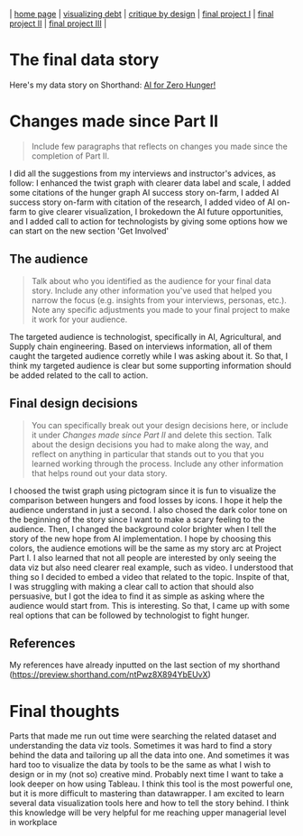 | [home page](https://asuyanto.github.io/tswd-portfolio/) | [visualizing debt](visualizing-government-debt) | [critique by design](critique-by-design) | [final project I](final-project-part-one) | [final project II](final-project-part-two) | [final project III](final-project-part-three) |

# The final data story

Here's my data story on Shorthand:
[AI for Zero Hunger!](https://preview.shorthand.com/ntPwz8X894YbEUvX)

# Changes made since Part II
> Include few paragraphs that reflects on changes you made since the completion of Part II. 

I did all the suggestions from my interviews and instructor's advices, as follow:
I enhanced the twist graph with clearer data label and scale, 
I added some citations of the hunger graph AI success story on-farm, 
I added AI success story on-farm with citation of the research, 
I added video of AI on-farm to give clearer visualization, 
I brokedown the AI future opportunities, and 
I added call to action for technologists by giving some options how we can start on the new section 'Get Involved'

## The audience
> Talk about who you identified as the audience for your final data story.  Include any other information you've used that helped you narrow the focus (e.g. insights from your interviews, personas, etc.).  Note any specific adjustments you made to your final project to make it work for your audience.

The targeted audience is technologist, specifically in AI, Agricultural, and Supply chain engineering. Based on interviews information, all of them caught the targeted audience corretly while I was asking about it. So that, I think my targeted audience is clear but some supporting information should be added related to the call to action.

## Final design decisions
> You can specifically break out your design decisions here, or include it under *Changes made since Part II* and delete this section. Talk about the design decisions you had to make along the way, and reflect on anything in particular that stands out to you that you learned working through the process.  Include any other information that helps round out your data story. 

I choosed the twist graph using pictogram since it is fun to visualize the comparison between hungers and food losses by icons. I hope it help the audience understand in just a second. I also chosed the dark color tone on the beginning of the story since I want to make a scary feeling to the audience. Then, I changed the background color brighter when I tell the story of the new hope from AI implementation. I hope by choosing this colors, the audience emotions will be the same as my story arc at Project Part I.
I also learned that not all people are interested by only seeing the data viz but also need clearer real example, such as video. I understood that thing so I decided to embed a video that related to the topic. Inspite of that, I was struggling with making a clear call to action that should also persuasive, but I got the idea to find it as simple as asking where the audience would start from. This is interesting. So that, I came up with some real options that can be followed by technologist to fight hunger.

## References

My references have already inputted on the last section of my shorthand (https://preview.shorthand.com/ntPwz8X894YbEUvX)

# Final thoughts

Parts that made me run out time were searching the related dataset and understanding the data viz tools. Sometimes it was hard to find a story behind the data and tailoring up all the data into one. And sometimes it was hard too to visualize the data by tools to be the same as what I wish to design or in my (not so) creative mind. Probably next time I want to take a look deeper on how using Tableau. I think this tool is the most powerful one, but it is more difficult to mastering than datawrapper. I am excited to learn several data visualization tools here and how to tell the story behind. I think this knowledge will be very helpful for me reaching upper managerial level in workplace
